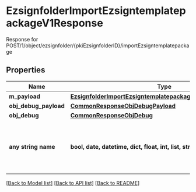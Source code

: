 # EzsignfolderImportEzsigntemplatepackageV1Response

Response for POST/1/object/ezsignfolder/{pkiEzsignfolderID}/importEzsigntemplatepackage

## Properties
Name | Type | Description | Notes
------------ | ------------- | ------------- | -------------
**m_payload** | [**EzsignfolderImportEzsigntemplatepackageV1ResponseMPayload**](EzsignfolderImportEzsigntemplatepackageV1ResponseMPayload.md) |  | 
**obj_debug_payload** | [**CommonResponseObjDebugPayload**](CommonResponseObjDebugPayload.md) |  | [optional] 
**obj_debug** | [**CommonResponseObjDebug**](CommonResponseObjDebug.md) |  | [optional] 
**any string name** | **bool, date, datetime, dict, float, int, list, str, none_type** | any string name can be used but the value must be the correct type | [optional]

[[Back to Model list]](../README.md#documentation-for-models) [[Back to API list]](../README.md#documentation-for-api-endpoints) [[Back to README]](../README.md)



